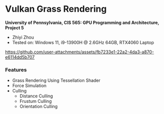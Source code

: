 Vulkan Grass Rendering
==================================

**University of Pennsylvania, CIS 565: GPU Programming and Architecture, Project 5**

* Zhiyi Zhou
* Tested on: Windows 11, i9-13900H @ 2.6GHz 64GB, RTX4060 Laptop

https://github.com/user-attachments/assets/fb7233e1-22a2-4da3-a870-e6114dd5b707


### Features
- Grass Rendering Using Tessellation Shader
- Force Simulation
- Culling
    - Distance Culling
    - Frustum Culling
    - Orientation Culling
